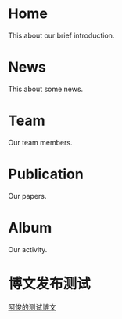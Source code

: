# Home
This about our brief introduction.

# News
This about some news.

# Team
Our team members.

# Publication
Our papers.

# Album
Our activity.

# 博文发布测试
[阿俊的测试博文](https://wyjoutstanding.github.io/wyj.github.io/test)

